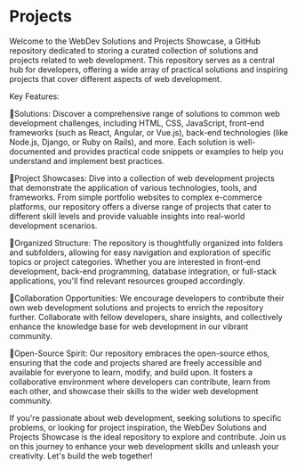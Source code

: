 # Projects
Welcome to the WebDev Solutions and Projects Showcase, a GitHub repository dedicated to storing a curated collection of solutions and projects related to web development. This repository serves as a central hub for developers, offering a wide array of practical solutions and inspiring projects that cover different aspects of web development.

Key Features:

🚀Solutions: Discover a comprehensive range of solutions to common web development challenges, including HTML, CSS, JavaScript, front-end frameworks (such as React, Angular, or Vue.js), back-end technologies (like Node.js, Django, or Ruby on Rails), and more. Each solution is well-documented and provides practical code snippets or examples to help you understand and implement best practices.

🚀Project Showcases: Dive into a collection of web development projects that demonstrate the application of various technologies, tools, and frameworks. From simple portfolio websites to complex e-commerce platforms, our repository offers a diverse range of projects that cater to different skill levels and provide valuable insights into real-world development scenarios.

🚀Organized Structure: The repository is thoughtfully organized into folders and subfolders, allowing for easy navigation and exploration of specific topics or project categories. Whether you are interested in front-end development, back-end programming, database integration, or full-stack applications, you'll find relevant resources grouped accordingly.

🚀Collaboration Opportunities: We encourage developers to contribute their own web development solutions and projects to enrich the repository further. Collaborate with fellow developers, share insights, and collectively enhance the knowledge base for web development in our vibrant community.

🚀Open-Source Spirit: Our repository embraces the open-source ethos, ensuring that the code and projects shared are freely accessible and available for everyone to learn, modify, and build upon. It fosters a collaborative environment where developers can contribute, learn from each other, and showcase their skills to the wider web development community.

If you're passionate about web development, seeking solutions to specific problems, or looking for project inspiration, the WebDev Solutions and Projects Showcase is the ideal repository to explore and contribute. Join us on this journey to enhance your web development skills and unleash your creativity. Let's build the web together!
